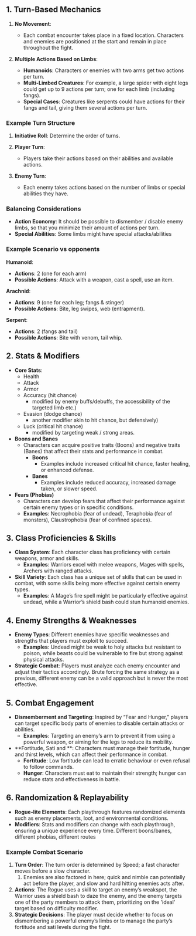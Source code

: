 ## 1. **Turn-Based Mechanics**
1. **No Movement**:
    - Each combat encounter takes place in a fixed location. Characters and enemies are positioned at the start and remain in place throughout the fight.

1. **Multiple Actions Based on Limbs**:
    - **Humanoids**: Characters or enemies with two arms get two actions per turn.
    - **Multi-Limbed Creatures**: For example, a large spider with eight legs could get up to 9 actions per turn; one for each limb (including fangs).
    - **Special Cases**: Creatures like serpents could have actions for their fangs and tail, giving them several actions per turn.

### Example Turn Structure
1. **Initiative Roll**: Determine the order of turns.

2. **Player Turn**:
    - Players take their actions based on their abilities and available actions.

3. **Enemy Turn**:
    - Each enemy takes actions based on the number of limbs or special abilities they have.

### Balancing Considerations
- **Action Economy**: It should be possible to dismember / disable enemy limbs, so that you minimize their amount of actions per turn.
- **Special Abilities**: Some limbs might have special attacks/abilities
### Example Scenario vs opponents
**Humanoid**:
- **Actions**: 2 (one for each arm)
- **Possible Actions**: Attack with a weapon, cast a spell, use an item.

**Arachnid**:
- **Actions**: 9 (one for each leg; fangs & stinger)
- **Possible Actions**: Bite, leg swipes, web (entrapment).

**Serpent**:
- **Actions**: 2 (fangs and tail)
- **Possible Actions**: Bite with venom, tail whip.
## 2. **Stats & Modifiers**
- **Core Stats**: 
	- Health
	- Attack
	- Armor
	- Accuracy (hit chance)
		- modified by enemy buffs/debuffs, the accessibility of the targeted limb etc.)
	- Evasion (dodge chance)
		- another modifier akin to hit chance, but defensively)
	- Luck (critical hit chance) 
		- modified by targeting weak / strong areas.
- **Boons and Banes**
	- Characters can acquire positive traits (Boons) and negative traits (Banes) that affect their stats and performance in combat.
	    - **Boons**
		    - Examples include increased critical hit chance, faster healing, or enhanced defense.
	    - **Banes** 
		    - Examples include reduced accuracy, increased damage taken, or slower speed.
- **Fears (Phobias)**
	- Characters can develop fears that affect their performance against certain enemy types or in specific conditions.
    - **Examples**: Necrophobia (fear of undead), Teraphobia (fear of monsters), Claustrophobia (fear of confined spaces).

## 3. **Class Proficiencies & Skills**
- **Class System**: Each character class has proficiency with certain weapons, armor and skills.
    - **Examples**: Warriors excel with melee weapons, Mages with spells, Archers with ranged attacks.
- **Skill Variety**: Each class has a unique set of skills that can be used in combat, with some skills being more effective against certain enemy types.
    - **Examples**: A Mage’s fire spell might be particularly effective against undead, while a Warrior’s shield bash could stun humanoid enemies.

## 4. **Enemy Strengths & Weaknesses**
- **Enemy Types**: Different enemies have specific weaknesses and strengths that players must exploit to succeed.
    - **Examples**: Undead might be weak to holy attacks but resistant to poison, while beasts could be vulnerable to fire but strong against physical attacks.
- **Strategic Combat**: Players must analyze each enemy encounter and adjust their tactics accordingly. Brute forcing the same strategy as a previous, different enemy can be a valid approach but is never the most effective.
## 5. **Combat Engagement**
- **Dismemberment and Targeting**: Inspired by “Fear and Hunger,” players can target specific body parts of enemies to disable certain attacks or abilities.
    - **Examples**: Targeting an enemy’s arm to prevent it from using a powerful weapon, or aiming for the legs to reduce its mobility.
- **Fortitude, Sati and **: Characters must manage their fortitude, hunger and thirst levels, which can affect their performance in combat.
    - **Fortitude**: Low fortitude can lead to erratic behaviour or even refusal to follow commands.
    - **Hunger**: Characters must eat to maintain their strength; hunger can reduce stats and effectiveness in battle.

## 6. **Randomization & Replayability**
- **Rogue-lite Elements**: Each playthrough features randomized elements such as enemy placements, loot, and environmental conditions.
- **Modifiers**: Stats and modifiers can change with each playthrough, ensuring a unique experience every time. Different boons/banes, different phobias, different routes

### Example Combat Scenario
1. **Turn Order**: The turn order is determined by Speed; a fast character moves before a slow character. 
	1. Enemies are also factored in here; quick and nimble can potentially act before the player, and slow and hard hitting enemies acts after.
2. **Actions**: The Rogue uses a skill to target an enemy’s weakspot, the Warrior uses a shield bash to daze the enemy, and the enemy targets one of the party members to attack them, prioritizing on the 'ideal' target based on difficulty modifier.
3. **Strategic Decisions**: The player must decide whether to focus on dismembering a powerful enemy’s limbs or to manage the party’s fortitude and sati levels during the fight.